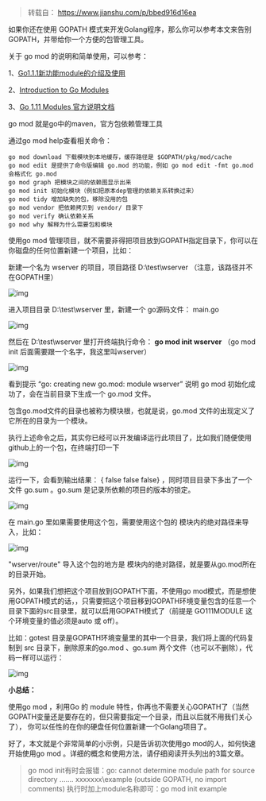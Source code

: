 > 转载自： https://www.jianshu.com/p/bbed916d16ea

如果你还在使用 GOPATH 模式来开发Golang程序，那么你可以参考本文来告别 GOPATH，并带给你一个方便的包管理工具。

关于 go mod 的说明和简单使用，可以参考：

1、[Go1.1.1新功能module的介绍及使用](https://blog.csdn.net/benben_2015/article/details/82227338)

2、[Introduction to Go Modules](https://roberto.selbach.ca/intro-to-go-modules/)

3、[Go 1.11 Modules 官方说明文档](https://github.com/golang/go/wiki/Modules)

go mod 就是go中的maven，官方包依赖管理工具

通过go mod help查看相关命令：

```
go mod download 下载模块到本地缓存，缓存路径是 $GOPATH/pkg/mod/cache
go mod edit 是提供了命令版编辑 go.mod 的功能，例如 go mod edit -fmt go.mod 会格式化 go.mod
go mod graph 把模块之间的依赖图显示出来
go mod init 初始化模块（例如把原本dep管理的依赖关系转换过来）
go mod tidy 增加缺失的包，移除没用的包
go mod vendor 把依赖拷贝到 vendor/ 目录下
go mod verify 确认依赖关系
go mod why 解释为什么需要包和模块
```

 



使用go mod 管理项目，就不需要非得把项目放到GOPATH指定目录下，你可以在你磁盘的任何位置新建一个项目，比如：

新建一个名为 wserver 的项目，项目路径 D:\test\wserver （注意，该路径并不在GOPATH里）

![img](https://gitee.com/clay-wangzhi/blogImg/raw/master/blogImg/15777556-ab8969798c924c1e.webp)

进入项目目录 D:\test\wserver 里，新建一个 go源码文件： main.go

![img](https://gitee.com/clay-wangzhi/blogImg/raw/master/blogImg/15777556-402ecc223228de7b.webp)

然后在 D:\test\wserver 里打开终端执行命令： **go mod init wserver** （go mod init 后面需要跟一个名字，我这里叫wserver）

![img](https://gitee.com/clay-wangzhi/blogImg/raw/master/blogImg/15777556-00170c75adbdd1ab.webp)

看到提示 “go: creating new go.mod: module wserver” 说明 go mod 初始化成功了，会在当前目录下生成一个 go.mod 文件。

包含go.mod文件的目录也被称为模块根，也就是说，go.mod 文件的出现定义了它所在的目录为一个模块。

执行上述命令之后，其实你已经可以开发编译运行此项目了，比如我们随便使用github上的一个包，在终端打印一下

![img](https://gitee.com/clay-wangzhi/blogImg/raw/master/blogImg/15777556-a4810728fc350448-1594804465517.webp)

运行一下，会看到输出结果： { false false false} ，同时项目目录下多出了一个文件 go.sum 。go.sum 是记录所依赖的项目的版本的锁定。

![img](https://gitee.com/clay-wangzhi/blogImg/raw/master/blogImg/15777556-058c3b86e859af9e.webp)

在 main.go 里如果需要使用这个包，需要使用这个包的 模块内的绝对路径来导入，比如：

![img](https://gitee.com/clay-wangzhi/blogImg/raw/master/blogImg/15777556-fc02bb753612d905.webp)

"wserver/route" 导入这个包的地方是 模块内的绝对路径，就是要从go.mod所在的目录开始。

另外，如果我们想把这个项目放到GOPATH下面，不使用go mod模式，而是想使用GOPATH模式的话，，只需要把这个项目移到GOPATH环境变量包含的任意一个目录下面的src目录里，就可以启用GOPATH模式了（前提是 GO111MODULE 这个环境变量的值必须是auto 或 off）。

比如：gotest 目录是GOPATH环境变量里的其中一个目录，我们将上面的代码复制到 src 目录下，删除原来的go.mod 、go.sum 两个文件（也可以不删除），代码一样可以运行：

![img](https://gitee.com/clay-wangzhi/blogImg/raw/master/blogImg/15777556-982bd5a0f9382128.webp)

**小总结：**

使用go mod ，利用Go 的 module 特性，你再也不需要关心GOPATH了（当然GOPATH变量还是要存在的，但只需要指定一个目录，而且以后就不用我们关心了）， 你可以任性的在你的硬盘任何位置新建一个Golang项目了。

好了，本文就是个非常简单的小示例，只是告诉初次使用go mod的人，如何快速开始使用go mod 。详细的概念和使用方法，请仔细阅读开头列出的3篇文章。



> go mod init有时会报错：go: cannot determine module path for source directory .......
> xxxxxxx\example (outside GOPATH, no import comments)
> 执行时加上module名称即可：go mod init example